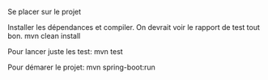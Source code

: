 Se placer sur le projet

Installer les dépendances et compiler. On devrait voir le rapport de test tout bon.
mvn clean install

Pour lancer juste les test:
mvn test

Pour démarer le projet:
mvn spring-boot:run